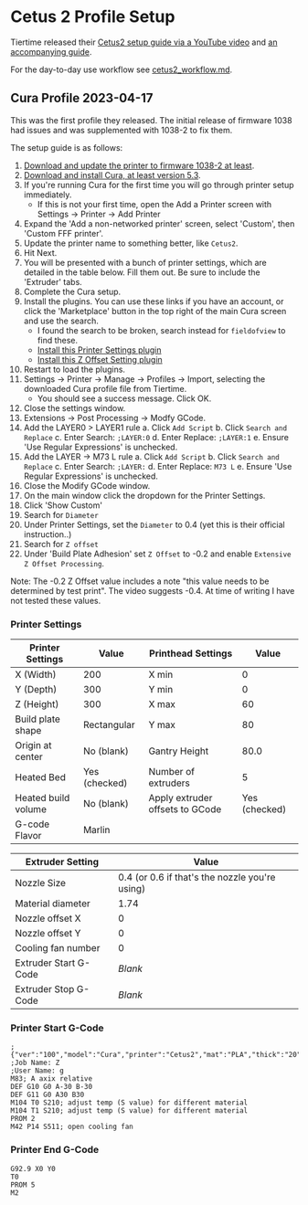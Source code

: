# Cetus 2 Profile Setup

Tiertime released their [Cetus2 setup guide via a YouTube video](https://www.youtube.com/watch?v=PSJX1s5Jaj8) and [an accompanying guide](https://support.tiertime.com/hc/en-us/articles/18541622274457-Use-Cura-to-Slice-for-Cetus2).

For the day-to-day use workflow see [cetus2_workflow.md](./cetus2_workflow.md).

## Cura Profile 2023-04-17

This was the first profile they released. The initial release of firmware 1038 had issues and was supplemented with 1038-2 to fix them.

The setup guide is as follows:

1. [Download and update the printer to firmware 1038-2 at least](https://www.cetus3d.com/software/).
2. [Download and install Cura, at least version 5.3](https://ultimaker.com/software/ultimaker-cura/).
3. If you're running Cura for the first time you will go through printer setup immediately.
    * If this is not your first time, open the Add a Printer screen with Settings -> Printer -> Add Printer
4. Expand the 'Add a non-networked printer' screen, select 'Custom', then 'Custom FFF printer'.
5. Update the printer name to something better, like `Cetus2`.
6. Hit Next.
7. You will be presented with a bunch of printer settings, which are detailed in the table below. Fill them out. Be sure to include the 'Extruder' tabs.
8. Complete the Cura setup.
9. Install the plugins. You can use these links if you have an account, or click the 'Marketplace' button in the top right of the main Cura screen and use the search.
    * I found the search to be broken, search instead for `fieldofview` to find these.
    * [Install this Printer Settings plugin](https://marketplace.ultimaker.com/app/cura/plugins/fieldofview/PrinterSettingsPlugin)
    * [Install this Z Offset Setting plugin](https://marketplace.ultimaker.com/app/cura/plugins/fieldofview/ZOffsetPlugin)
10. Restart to load the plugins.
11. Settings -> Printer -> Manage -> Profiles -> Import, selecting the downloaded Cura profile file from Tiertime.
    * You should see a success message. Click OK.
12. Close the settings window.
13. Extensions -> Post Processing -> Modfy GCode.
14. Add the LAYER0 > LAYER1 rule
    a. Click `Add Script`
    b. Click `Search and Replace`
    c. Enter Search: `;LAYER:0`
    d. Enter Replace: `;LAYER:1`
    e. Ensure 'Use Regular Expressions' is unchecked.
15. Add the LAYER -> M73 L rule
    a. Click `Add Script`
    b. Click `Search and Replace`
    c. Enter Search: `;LAYER:`
    d. Enter Replace: `M73 L`
    e. Ensure 'Use Regular Expressions' is unchecked.
16. Close the Modify GCode window.
17. On the main window click the dropdown for the Printer Settings.
18. Click 'Show Custom'
19. Search for `Diameter`
20. Under Printer Settings, set the `Diameter` to 0.4 (yet this is their official instruction..)
21. Search for `Z offset`
22. Under 'Build Plate Adhesion' set `Z Offset` to -0.2 and enable `Extensive Z Offset Processing`.

Note: The -0.2 Z Offset value includes a note "this value needs to be determined by test print". The video suggests -0.4. At time of writing I have not tested these values.

### Printer Settings

| Printer Settings    | Value         | Printhead Settings              | Value         |
| ------------------- | ------------- | ------------------------------- | ------------- |
| X (Width)           | 200           | X min                           | 0             |
| Y (Depth)           | 300           | Y min                           | 0             |
| Z (Height)          | 300           | X max                           | 60            |
| Build plate shape   | Rectangular   | Y max                           | 80            |
| Origin at center    | No (blank)    | Gantry Height                   | 80.0          |
| Heated Bed          | Yes (checked) | Number of extruders             | 5             |
| Heated build volume | No (blank)    | Apply extruder offsets to GCode | Yes (checked) |
| G-code Flavor       | Marlin        |                                 |               |

| Extruder Setting      | Value                                          |
| --------------------- | ---------------------------------------------- |
| Nozzle Size           | 0.4 (or 0.6 if that's the nozzle you're using) |
| Material diameter     | 1.74                                           |
| Nozzle offset X       | 0                                              |
| Nozzle offset Y       | 0                                              |
| Cooling fan number    | 0                                              |
| Extruder Start G-Code | _Blank_                                        |
| Extruder Stop G-Code  | _Blank_                                        |

### Printer Start G-Code

```text
;{"ver":"100","model":"Cura","printer":"Cetus2","mat":"PLA","thick":"20","fill":"0","time":"18","weight":"29"}
;Job Name: Z
;User Name: g
M83; A axix relative
DEF G10 G0 A-30 B-30
DEF G11 G0 A30 B30
M104 T0 S210; adjust temp (S value) for different material
M104 T1 S210; adjust temp (S value) for different material
PROM 2
M42 P14 S511; open cooling fan
```

### Printer End G-Code

```text
G92.9 X0 Y0
T0
PROM 5
M2
```
